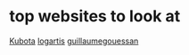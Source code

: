 # top websites to look at #
[Kubota](kubota.com/futurecube/smartwater)
[logartis](logartis.info)
[guillaumegouessan](guillaumegouessan.com)

